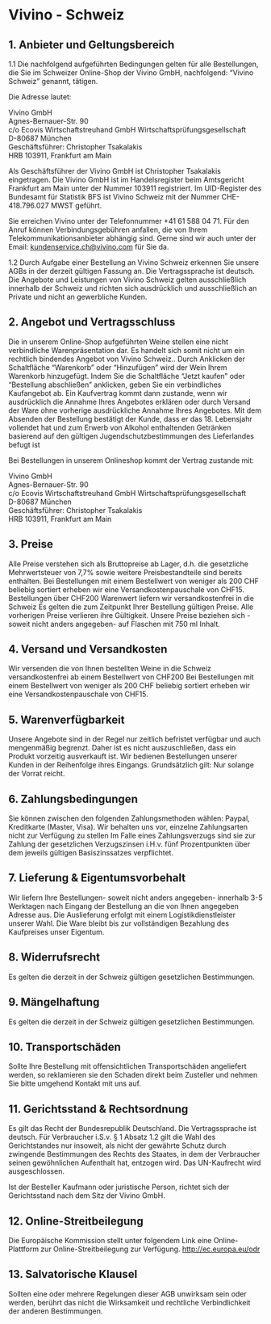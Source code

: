 # Vivino - Schweiz

## 1. Anbieter und Geltungsbereich

1.1 Die nachfolgend aufgeführten Bedingungen gelten für alle Bestellungen, die Sie im Schweizer Online-Shop der Vivino GmbH, nachfolgend: “Vivino Schweiz” genannt, tätigen.
 
Die Adresse lautet:
 
Vivino GmbH  
Agnes-Bernauer-Str. 90  
c/o Ecovis Wirtschaftstreuhand GmbH Wirtschaftsprüfungsgesellschaft  
D-80687 München  
Geschäftsführer: Christopher Tsakalakis  
HRB 103911, Frankfurt am Main
 
 
Als Geschäftsführer der Vivino GmbH ist Christopher Tsakalakis eingetragen. Die Vivino GmbH ist im Handelsregister beim Amtsgericht Frankfurt am Main unter der Nummer 103911 registriert. Im UID-Register des Bundesamt für Statistik BFS ist Vivino Schweiz mit der Nummer CHE-418.796.027 MWST geführt.
 
Sie erreichen Vivino unter der Telefonnummer +41 61 588 04 71. Für den Anruf können Verbindungsgebühren anfallen, die von Ihrem Telekommunikationsanbieter abhängig sind. 
Gerne sind wir auch unter der Email: kundenservice.ch@vivino.com für Sie da.
 
1.2 Durch Aufgabe einer Bestellung an Vivino Schweiz erkennen Sie unsere AGBs in der derzeit gültigen Fassung an. Die Vertragssprache ist deutsch. Die Angebote und Leistungen von Vivino Schweiz gelten ausschließlich innerhalb der Schweiz und richten sich ausdrücklich und ausschließlich an Private und nicht an gewerbliche Kunden. 
 
 
## 2. Angebot und Vertragsschluss
Die in unserem Online-Shop aufgeführten Weine stellen eine nicht verbindliche Warenpräsentation dar. Es handelt sich somit nicht um ein rechtlich bindendes Angebot von Vivino Schweiz..
Durch Anklicken der Schaltfläche “Warenkorb” oder “Hinzufügen” wird der Wein Ihrem Warenkorb hinzugefügt. Indem Sie die Schaltfläche “Jetzt kaufen” oder “Bestellung abschließen” anklicken, geben Sie ein verbindliches Kaufangebot ab.
Ein Kaufvertrag kommt dann zustande, wenn wir ausdrücklich die Annahme Ihres Angebotes erklären oder durch Versand der Ware ohne vorherige ausdrückliche Annahme Ihres Angebotes.
Mit dem Absenden der Bestellung bestätigt der Kunde, dass er das 18. Lebensjahr vollendet hat und zum Erwerb von Alkohol enthaltenden Getränken basierend auf den gültigen Jugendschutzbestimmungen des Lieferlandes befugt ist 
 
Bei Bestellungen in unserem Onlineshop kommt der Vertrag zustande mit:
 
Vivino GmbH  
Agnes-Bernauer-Str. 90  
c/o Ecovis Wirtschaftstreuhand GmbH Wirtschaftsprüfungsgesellschaft  
D-80687 München  
Geschäftsführer: Christopher Tsakalakis  
HRB 103911, Frankfurt am Main  

 
 
 
 
 
## 3. Preise
Alle Preise verstehen sich als Bruttopreise ab Lager, d.h. die gesetzliche Mehrwertsteuer von 7,7% sowie weitere Preisbestandteile sind bereits enthalten. Bei Bestellungen mit einem Bestellwert von weniger als 200 CHF beliebig sortiert erheben wir eine Versandkostenpauschale von CHF15.
Bestellungen über CHF200 Warenwert liefern wir versandkostenfrei in die Schweiz
Es gelten die zum Zeitpunkt Ihrer Bestellung gültigen Preise. Alle vorherigen Preise verlieren ihre Gültigkeit.
Unsere Preise beziehen sich - soweit nicht anders angegeben- auf Flaschen mit 750 ml Inhalt.
## 4. Versand und Versandkosten
Wir versenden die von Ihnen bestellten Weine in die Schweiz versandkostenfrei ab einem Bestellwert von CHF200
Bei Bestellungen mit einem Bestellwert von weniger als 200 CHF beliebig sortiert erheben wir eine Versandkostenpauschale von CHF15.
## 5. Warenverfügbarkeit
Unsere Angebote sind in der Regel nur zeitlich befristet verfügbar und auch mengenmäßig begrenzt. Daher ist es nicht auszuschließen, dass ein Produkt vorzeitig ausverkauft ist. Wir bedienen Bestellungen unserer Kunden in der Reihenfolge ihres Eingangs. Grundsätzlich gilt: Nur solange der Vorrat reicht.
 
 
## 6. Zahlungsbedingungen
Sie können zwischen den folgenden Zahlungsmethoden wählen: Paypal, Kreditkarte (Master, Visa). Wir behalten uns vor, einzelne Zahlungsarten nicht zur Verfügung zu stellen
Im Falle eines Zahlungsverzugs sind sie zur Zahlung der gesetzlichen Verzugszinsen i.H.v. fünf Prozentpunkten über dem jeweils gültigen Basiszinssatzes verpflichtet.
## 7. Lieferung & Eigentumsvorbehalt
Wir liefern Ihre Bestellungen- soweit nicht anders angegeben- innerhalb 3-5 Werktagen nach Eingang der Bestellung an die von Ihnen angegeben Adresse aus. Die Auslieferung erfolgt mit einem Logistikdienstleister unserer Wahl.
Die Ware bleibt bis zur vollständigen Bezahlung des Kaufpreises unser Eigentum.
## 8. Widerrufsrecht
Es gelten die derzeit in der Schweiz gültigen gesetzlichen Bestimmungen.
## 9. Mängelhaftung
Es gelten die derzeit in der Schweiz gültigen gesetzlichen Bestimmungen.
## 10. Transportschäden
Sollte Ihre Bestellung mit offensichtlichen Transportschäden angeliefert werden, so reklamieren sie den Schaden direkt beim Zusteller und nehmen Sie bitte umgehend Kontakt mit uns auf.
## 11. Gerichtsstand & Rechtsordnung
Es gilt das Recht der Bundesrepublik Deutschland. Die Vertragssprache ist deutsch. 
Für Verbraucher i.S.v. § 1 Absatz 1.2  gilt die Wahl des Gerichtstandes  nur insoweit, als nicht der gewährte Schutz durch zwingende Bestimmungen des Rechts des Staates, in dem der Verbraucher seinen gewöhnlichen Aufenthalt hat, entzogen wird.
Das UN-Kaufrecht wird ausgeschlossen.


Ist der Besteller Kaufmann oder juristische Person, richtet sich der Gerichtsstand nach dem Sitz der Vivino GmbH.
## 12. Online-Streitbeilegung
Die Europäische Kommission stellt unter folgendem Link eine Online-Plattform zur Online-Streitbeilegung zur Verfügung.  http://ec.europa.eu/odr
## 13. Salvatorische Klausel
Sollten eine oder mehrere Regelungen dieser AGB unwirksam sein oder werden, berührt das nicht die Wirksamkeit und rechtliche Verbindlichkeit der anderen Bestimmungen.
